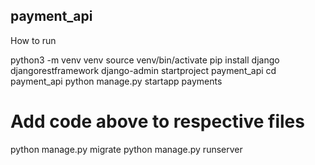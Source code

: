 ## payment_api

How to run

python3 -m venv venv
source venv/bin/activate
pip install django djangorestframework
django-admin startproject payment_api
cd payment_api
python manage.py startapp payments
# Add code above to respective files
python manage.py migrate
python manage.py runserver
